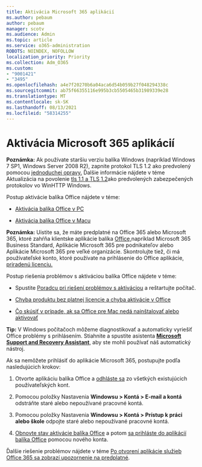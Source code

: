 ```yaml
---
title: Aktivácia Microsoft 365 aplikácií
ms.author: pebaum
author: pebaum
manager: scotv
ms.audience: Admin
ms.topic: article
ms.service: o365-administration
ROBOTS: NOINDEX, NOFOLLOW
localization_priority: Priority
ms.collection: Adm_O365
ms.custom:
- "9001421"
- "3495"
ms.openlocfilehash: a4e7f20270b6a04aca6d54b059b27f048294338c
ms.sourcegitcommit: ab75f66355116e995b3cb5505465b31989339e28
ms.translationtype: MT
ms.contentlocale: sk-SK
ms.lasthandoff: 08/13/2021
ms.locfileid: "58314255"
---
```

# <a name="activating-microsoft-365-apps"></a>Aktivácia Microsoft 365 aplikácií

**Poznámka:** Ak používate staršiu verziu balíka Windows (napríklad Windows 7 SP1, Windows Server 2008 R2), zapnite protokol TLS 1.2 ako predvolený pomocou [jednoduchej opravy.](https://download.microsoft.com/download/0/6/5/0658B1A7-6D2E-474F-BC2C-D69E5B9E9A68/MicrosoftEasyFix51044.msi) Ďalšie informácie nájdete v téme Aktualizácia na povolenie [tls 1.1 a TLS 1.2](https://support.microsoft.com/topic/update-to-enable-tls-1-1-and-tls-1-2-as-default-secure-protocols-in-winhttp-in-windows-c4bd73d2-31d7-761e-0178-11268bb10392)ako predvolených zabezpečených protokolov vo WinHTTP Windows.

Postup aktivácie balíka Office nájdete v téme:

- [Aktivácia balíka Office v PC](https://support.office.com/article/activate-office-5bd38f38-db92-448b-a982-ad170b1e187e) 

- [Aktivácia balíka Office v Macu](https://support.office.com/article/activate-office-for-mac-7f6646b1-bb14-422a-9ad4-a53410fcefb2)

**Poznámka:**  Uistite sa, že máte predplatné na Office 365 alebo Microsoft 365, ktoré zahŕňa klientske aplikácie balíka [Office,](https://support.office.com/article/28cbc8cf-1332-4f04-9123-9b660abb629e)napríklad Microsoft 365 Business Standard, Aplikácie Microsoft 365 pre podnikateľov alebo Aplikácie Microsoft 365 pre veľké organizácie. Skontrolujte tiež, či má používateľské konto, ktoré používate na prihlásenie do Office aplikácie, [priradenú licenciu.](https://docs.microsoft.com/microsoft-365/admin/manage/assign-licenses-to-users)

Postup riešenia problémov s aktiváciou balíka Office nájdete v téme:

- Spustite [Poradcu pri riešení problémov s aktiváciou](https://aka.ms/SARA-OfficeActivation-Alchemy) a reštartujte počítač.
- [Chyba produktu bez platnej licencie a chyba aktivácie v Office](https://support.office.com/article/unlicensed-product-and-activation-errors-in-office-0d23d3c0-c19c-4b2f-9845-5344fedc4380)

- [Čo skúsiť v prípade, ak sa Office pre Mac nedá nainštalovať alebo aktivovať](https://support.office.com/article/what-to-try-if-you-can-t-install-or-activate-office-for-mac-5efba2b4-b1e6-4e5f-bf3c-6ab945d03dea)

**Tip:** V Windows počítačoch môžeme diagnostikovať a automaticky vyriešiť Office problémy s prihlásením. Stiahnite a spustite asistenta **[Microsoft Support and Recovery Assistant](https://aka.ms/SaRA-OfficeSignInScenario)**, aby ste mohli používať náš automatický nástroj.

Ak sa nemôžete prihlásiť do aplikácie Microsoft 365, postupujte podľa nasledujúcich krokov:

1. Otvorte aplikáciu balíka Office a [odhláste sa](https://go.microsoft.com/fwlink/?linkid=2114082) zo všetkých existujúcich používateľských kont.

2. Pomocou položky Nastavenia **Windowsu > Kontá > E-mail a kontá** odstráňte staré alebo nepoužívané pracovné kontá.

3. Pomocou položky Nastavenia **Windowsu > Kontá > Prístup k práci alebo škole** odpojte staré alebo nepoužívané pracovné kontá.

4. [Obnovte stav aktivácie balíka Office](https://docs.microsoft.com/office365/troubleshoot/activation/reset-office-365-proplus-activation-state) a potom [sa prihláste do aplikácií balíka Office](https://support.office.com/article/sign-in-to-office-b9582171-fd1f-4284-9846-bdd72bb28426) pomocou nového konta.

Ďalšie riešenie problémov nájdete v téme [Po otvorení aplikácie služieb Office 365 sa zobrazí upozornenie na predplatné](https://support.office.com/article/a-subscription-notice-appears-when-i-open-an-office-365-application-4cabe32c-f594-4c0e-9191-3d3ade10cceb).
